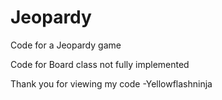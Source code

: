 # Jeopardy

Code for a Jeopardy game

Code for Board class not fully implemented

Thank you for viewing my code
  -Yellowflashninja
